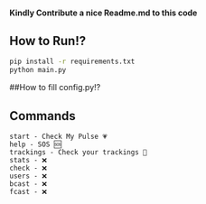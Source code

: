#### Kindly Contribute a nice Readme.md to this code

## How to Run!?
```bash
pip install -r requirements.txt
python main.py
```

##How to fill config.py!?



## Commands
```
start - Check My Pulse 💗
help - SOS 🆘
trackings - Check your trackings 📌
stats - ❌
check - ❌
users - ❌
bcast - ❌
fcast - ❌
```
